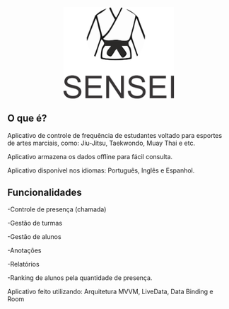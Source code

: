 <p align="center">
  <img src="https://github.com/Matheus-Silas97/Sensei/blob/master/logo.png" width="250" />
</p>


## O que é?
Aplicativo de controle de frequência de estudantes voltado para esportes de artes marciais, como: Jiu-Jitsu, Taekwondo, Muay Thai e etc. 

Aplicativo armazena os dados offline para fácil consulta.

Aplicativo disponível nos idiomas: Português, Inglês e Espanhol. 

## Funcionalidades
<p>-Controle de presença (chamada)</p>
<p>-Gestão de turmas</p>
<p>-Gestão de alunos</p>
<p>-Anotações </p>
<p>-Relatórios</p>
<p>-Ranking de alunos pela quantidade de presença.</p>  


Aplicativo feito utilizando: Arquitetura MVVM, LiveData, Data Binding e Room
